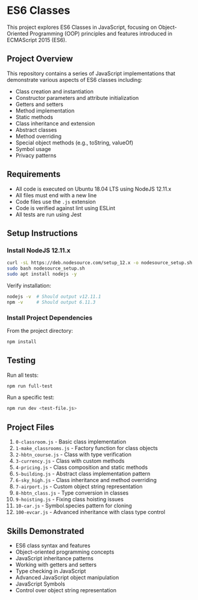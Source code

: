 # ES6 Classes

This project explores ES6 Classes in JavaScript, focusing on Object-Oriented Programming (OOP) principles and features introduced in ECMAScript 2015 (ES6).

## Project Overview

This repository contains a series of JavaScript implementations that demonstrate various aspects of ES6 classes including:
- Class creation and instantiation
- Constructor parameters and attribute initialization
- Getters and setters
- Method implementation
- Static methods
- Class inheritance and extension
- Abstract classes
- Method overriding
- Special object methods (e.g., toString, valueOf)
- Symbol usage
- Privacy patterns

## Requirements

- All code is executed on Ubuntu 18.04 LTS using NodeJS 12.11.x
- All files must end with a new line
- Code files use the `.js` extension
- Code is verified against lint using ESLint
- All tests are run using Jest

## Setup Instructions

### Install NodeJS 12.11.x

```bash
curl -sL https://deb.nodesource.com/setup_12.x -o nodesource_setup.sh
sudo bash nodesource_setup.sh
sudo apt install nodejs -y
```

Verify installation:
```bash
nodejs -v  # Should output v12.11.1
npm -v     # Should output 6.11.3
```

### Install Project Dependencies

From the project directory:
```bash
npm install
```

## Testing

Run all tests:
```bash
npm run full-test
```

Run a specific test:
```bash
npm run dev <test-file.js>
```

## Project Files

1. `0-classroom.js` - Basic class implementation
2. `1-make_classrooms.js` - Factory function for class objects
3. `2-hbtn_course.js` - Class with type verification
4. `3-currency.js` - Class with custom methods
5. `4-pricing.js` - Class composition and static methods
6. `5-building.js` - Abstract class implementation pattern
7. `6-sky_high.js` - Class inheritance and method overriding
8. `7-airport.js` - Custom object string representation
9. `8-hbtn_class.js` - Type conversion in classes
10. `9-hoisting.js` - Fixing class hoisting issues
11. `10-car.js` - Symbol.species pattern for cloning
12. `100-evcar.js` - Advanced inheritance with class type control

## Skills Demonstrated

- ES6 class syntax and features
- Object-oriented programming concepts
- JavaScript inheritance patterns
- Working with getters and setters
- Type checking in JavaScript
- Advanced JavaScript object manipulation
- JavaScript Symbols
- Control over object string representation